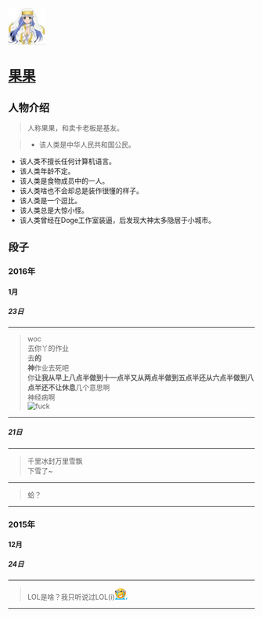 ![999](../icon/guo.jpg)<br/>
# [果果](https://github.com/imguoguo)

## 人物介绍

> 人称果果，和卖卡老板是基友。

> + 该人类是中华人民共和国公民。
+ 该人类不擅长任何计算机语言。
+ 该人类年龄不定。
+ 该人类是食物成员中的一人。
+ 该人类啥也不会却总是装作很懂的样子。
+ 该人类是一个逗比。
+ 该人类总是大惊小怪。
+ 该人类曾经在Doge工作室装逼，后发现大神太多隐居于小城市。

## 段子

### 2016年

#### 1月

##### 23日

---
> woc<br/>
> 去你丫的作业<br/>
> 去**的<br/>
> 神**作业去死吧<br/>
> 你**让我从早上八点半做到十一点半又从两点半做到五点半还从六点半做到八点半还不让休息**几个意思啊<br/>
> 神经病啊<br/>
> ![fuck](../raw/guoguo_0x01.jpg)

---
##### 21日

---
> 千里冰封万里雪飘<br/>
下雪了~

---
> 蛤？

---
### 2015年

#### 12月

##### 24日

---
> LOL是啥？我只听说过LOL(i)![fuck](../raw/ice1000_0x01.jpg)

---
